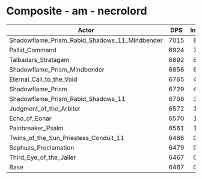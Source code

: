 # Composite - am - necrolord
| Actor | DPS | Increase |
|---|:---:|:---:|
|Shadowflame_Prism_Rabid_Shadows_11_Mindbender|7015|8.47%|
|Pallid_Command|6924|7.06%|
|Talbadars_Stratagem|6892|6.57%|
|Shadowflame_Prism_Mindbender|6856|6.01%|
|Eternal_Call_to_the_Void|6765|4.61%|
|Shadowflame_Prism|6729|4.04%|
|Shadowflame_Prism_Rabid_Shadows_11|6708|3.73%|
|Judgment_of_the_Arbiter|6572|1.62%|
|Echo_of_Eonar|6570|1.58%|
|Painbreaker_Psalm|6561|1.45%|
|Twins_of_the_Sun_Priestess_Conduit_11|6486|0.28%|
|Sephuzs_Proclamation|6479|0.19%|
|Third_Eye_of_the_Jailer|6467|0.00%|
|Base|6467|0.00%|
